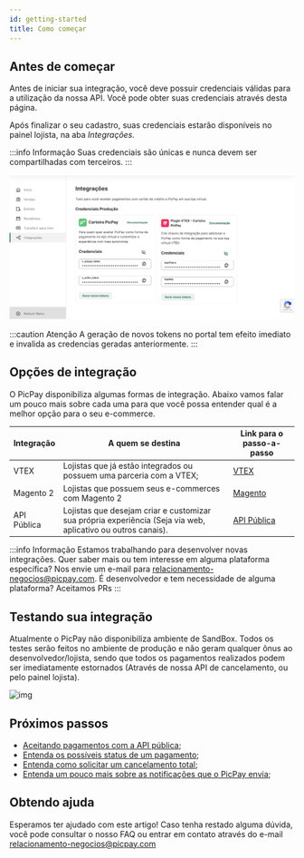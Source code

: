 ```yaml
---
id: getting-started
title: Como começar
---
```



## Antes de começar

Antes de iniciar sua integração, você deve possuir credenciais válidas para a utilização da nossa API. Você pode obter suas credenciais através desta página.

Após finalizar o seu cadastro, suas credenciais estarão disponíveis no painel lojista, na aba _Integrações._

:::info Informação
Suas credenciais são únicas e nunca devem ser compartilhadas com terceiros.
:::

![img](../../../static/img/guides/vtex-keys.png)



:::caution Atenção
A geração de novos tokens no portal tem efeito imediato e invalida as credencias geradas anteriormente.
:::

## Opções de integração

O PicPay disponibiliza algumas formas de integração. Abaixo vamos falar um pouco mais sobre cada uma para que você possa entender qual é a melhor opção para o seu e-commerce.

| **Integração** | **A quem se destina** | **Link para o passo-a-passo** |
|--|--| -- |
| VTEX | Lojistas que já estão integrados ou possuem uma parceria com a VTEX; | [VTEX](../plugins/vtex.md) |
| Magento 2 | Lojistas que possuem seus e-commerces com Magento 2 | [Magento](../plugins/magento.md) |
| API Pública | Lojistas que desejam criar e customizar sua própria experiência (Seja via web, aplicativo ou outros canais). | [API Pública](../guides/accepting-payments.md) |

:::info Informação
Estamos trabalhando para desenvolver novas integrações. Quer saber mais ou tem interesse em alguma plataforma específica? Nos envie um e-mail para [relacionamento-negocios@picpay.com](mailto:relacionamento-negocios@picpay.com "mailto:relacionamento-negocios@picpay.com"). É desenvolvedor e tem necessidade de alguma plataforma? Aceitamos PRs
:::

## Testando sua integração

Atualmente o PicPay não disponibiliza ambiente de SandBox. Todos os testes serão feitos no ambiente de produção e não geram qualquer ônus ao desenvolvedor/lojista, sendo que todos os pagamentos realizados podem ser imediatamente estornados (Através de nossa API de cancelamento, ou pelo painel lojista).

![img](../../../static/img/guides/cancel-transactions.gif)

## Próximos passos

- [Aceitando pagamentos com a API pública](/checkout/guides/accepting-payments);
- [Entenda os possíveis status de um pagamento](/checkout/guides/order-status);
- [Entenda como solicitar um cancelamento total](/checkout/guides/cancel-order);
- [Entenda um pouco mais sobre as notificações que o PicPay envia](/checkout/guides/notifications);

## Obtendo ajuda
Esperamos ter ajudado com este artigo! Caso tenha restado alguma dúvida, você pode consultar o nosso FAQ ou entrar em contato através do e-mail relacionamento-negocios@picpay.com